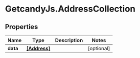 # GetcandyJs.AddressCollection

## Properties

Name | Type | Description | Notes
------------ | ------------- | ------------- | -------------
**data** | [**[Address]**](Address.md) |  | [optional] 


